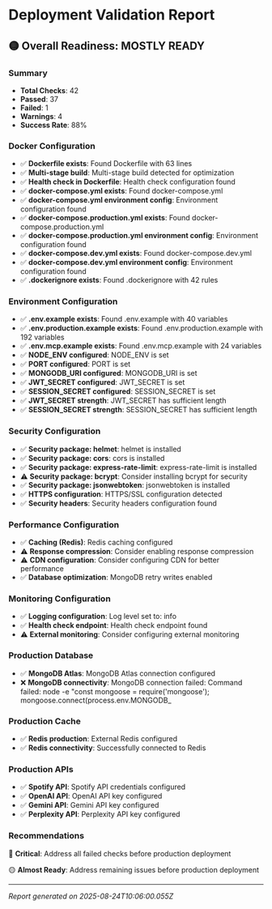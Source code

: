 # Deployment Validation Report

## 🟡 Overall Readiness: MOSTLY READY

### Summary
- **Total Checks**: 42
- **Passed**: 37
- **Failed**: 1
- **Warnings**: 4
- **Success Rate**: 88%

### Docker Configuration
- ✅ **Dockerfile exists**: Found Dockerfile with 63 lines
- ✅ **Multi-stage build**: Multi-stage build detected for optimization
- ✅ **Health check in Dockerfile**: Health check configuration found
- ✅ **docker-compose.yml exists**: Found docker-compose.yml
- ✅ **docker-compose.yml environment config**: Environment configuration found
- ✅ **docker-compose.production.yml exists**: Found docker-compose.production.yml
- ✅ **docker-compose.production.yml environment config**: Environment configuration found
- ✅ **docker-compose.dev.yml exists**: Found docker-compose.dev.yml
- ✅ **docker-compose.dev.yml environment config**: Environment configuration found
- ✅ **.dockerignore exists**: Found .dockerignore with 42 rules

### Environment Configuration
- ✅ **.env.example exists**: Found .env.example with 40 variables
- ✅ **.env.production.example exists**: Found .env.production.example with 192 variables
- ✅ **.env.mcp.example exists**: Found .env.mcp.example with 24 variables
- ✅ **NODE_ENV configured**: NODE_ENV is set
- ✅ **PORT configured**: PORT is set
- ✅ **MONGODB_URI configured**: MONGODB_URI is set
- ✅ **JWT_SECRET configured**: JWT_SECRET is set
- ✅ **SESSION_SECRET configured**: SESSION_SECRET is set
- ✅ **JWT_SECRET strength**: JWT_SECRET has sufficient length
- ✅ **SESSION_SECRET strength**: SESSION_SECRET has sufficient length

### Security Configuration
- ✅ **Security package: helmet**: helmet is installed
- ✅ **Security package: cors**: cors is installed
- ✅ **Security package: express-rate-limit**: express-rate-limit is installed
- ⚠️ **Security package: bcrypt**: Consider installing bcrypt for security
- ✅ **Security package: jsonwebtoken**: jsonwebtoken is installed
- ✅ **HTTPS configuration**: HTTPS/SSL configuration detected
- ✅ **Security headers**: Security headers configuration found

### Performance Configuration
- ✅ **Caching (Redis)**: Redis caching configured
- ⚠️ **Response compression**: Consider enabling response compression
- ⚠️ **CDN configuration**: Consider configuring CDN for better performance
- ✅ **Database optimization**: MongoDB retry writes enabled

### Monitoring Configuration
- ✅ **Logging configuration**: Log level set to: info
- ✅ **Health check endpoint**: Health check endpoint found
- ⚠️ **External monitoring**: Consider configuring external monitoring

### Production Database
- ✅ **MongoDB Atlas**: MongoDB Atlas connection configured
- ❌ **MongoDB connectivity**: MongoDB connection failed: Command failed: node -e "const mongoose = require('mongoose'); mongoose.connect(process.env.MONGODB_

### Production Cache
- ✅ **Redis production**: External Redis configured
- ✅ **Redis connectivity**: Successfully connected to Redis

### Production APIs
- ✅ **Spotify API**: Spotify API credentials configured
- ✅ **OpenAI API**: OpenAI API key configured
- ✅ **Gemini API**: Gemini API key configured
- ✅ **Perplexity API**: Perplexity API key configured

### Recommendations

🔴 **Critical**: Address all failed checks before production deployment

🟡 **Almost Ready**: Address remaining issues before production deployment

---
*Report generated on 2025-08-24T10:06:00.055Z*
